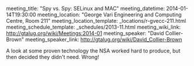 meeting_title: "Spy vs. Spy: SELinux and MAC"
meeting_datetime: 2014-01-14T19:30:00
meeting_location: "George Vari Engineering and Computing Centre, Room 211"
meeting_location_template: _locations/r-gvecc-211.html
meeting_schedule_template: _schedules/2013-11.html
meeting_wiki_link: http://gtalug.org/wiki/Meetings:2014-01
meeting_speaker: "David Collier-Brown"
meeting_speaker_link: http://gtalug.org/wiki/David_Collier-Brown

<p>A look at some proven technology the NSA worked hard to produce, but then decided they didn't need. Wrong!</p>